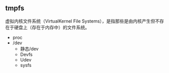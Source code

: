 ## tmpfs

虚拟内核文件系统（VirtualKernel File Systems），是指那些是由内核产生但不存在于硬盘上（存在于内存中）的文件系统。

- proc
- /dev
  - 静态/dev
  - Devfs
  - Udev
  - sysfs